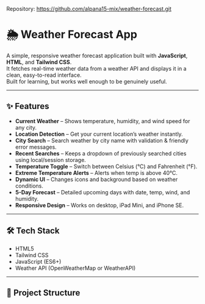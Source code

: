 Repository: https://github.com/alpana15-mix/weather-forecast.git

# 🌦 Weather Forecast App

A simple, responsive weather forecast application built with **JavaScript**, **HTML**, and **Tailwind CSS**.  
It fetches real-time weather data from a weather API and displays it in a clean, easy-to-read interface.  
Built for learning, but works well enough to be genuinely useful.

---

## ✨ Features

- **Current Weather** – Shows temperature, humidity, and wind speed for any city.
- **Location Detection** – Get your current location’s weather instantly.
- **City Search** – Search weather by city name with validation & friendly error messages.
- **Recent Searches** – Keeps a dropdown of previously searched cities using local/session storage.
- **Temperature Toggle** – Switch between Celsius (°C) and Fahrenheit (°F).
- **Extreme Temperature Alerts** – Alerts when temp is above 40°C.
- **Dynamic UI** – Changes icons and background based on weather conditions.
- **5-Day Forecast** – Detailed upcoming days with date, temp, wind, and humidity.
- **Responsive Design** – Works on desktop, iPad Mini, and iPhone SE.

---

## 🛠 Tech Stack

- HTML5
- Tailwind CSS
- JavaScript (ES6+)
- Weather API (OpenWeatherMap or WeatherAPI)

---

## 📂 Project Structure